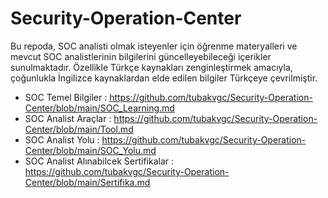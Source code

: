 # Security-Operation-Center
Bu repoda, SOC analisti olmak isteyenler için öğrenme materyalleri ve mevcut SOC analistlerinin bilgilerini güncelleyebileceği içerikler sunulmaktadır. Özellikle Türkçe kaynakları zenginleştirmek amacıyla, çoğunlukla İngilizce kaynaklardan elde edilen bilgiler Türkçeye çevrilmiştir.

+ SOC Temel Bilgiler : https://github.com/tubakvgc/Security-Operation-Center/blob/main/SOC_Learning.md
+ SOC Analist Araçlar : https://github.com/tubakvgc/Security-Operation-Center/blob/main/Tool.md
+ SOC Analist Yolu : https://github.com/tubakvgc/Security-Operation-Center/blob/main/SOC_Yolu.md
+ SOC Analist Alınabilcek Sertifikalar : https://github.com/tubakvgc/Security-Operation-Center/blob/main/Sertifika.md
